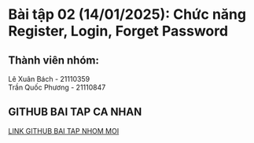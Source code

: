# Bài tập 02 (14/01/2025): Chức năng Register, Login, Forget Password
## Thành viên nhóm:
Lê Xuân Bách - 21110359  
Trần Quốc Phương - 21110847
## GITHUB BAI TAP CA NHAN
[LINK GITHUB BAI TAP NHOM MOI](https://github.com/Young-Z-Generation-YZG/Bap_Tap_Nhom_Bai_Tap_02)